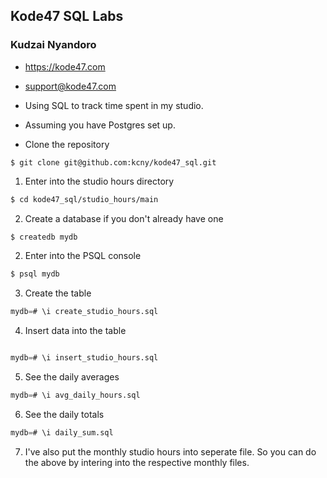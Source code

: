 ## Kode47 SQL Labs 
### Kudzai Nyandoro
- <https://kode47.com>
- <support@kode47.com>

- Using SQL to track time spent in my studio.

- Assuming you have Postgres set up.

- Clone the repository

```
$ git clone git@github.com:kcny/kode47_sql.git
```

1. Enter into the studio hours directory

```bash
$ cd kode47_sql/studio_hours/main
```

2. Create a database if you don't already have one

```sql
$ createdb mydb
```

2. Enter into the PSQL console

```sql
$ psql mydb
```

3. Create the table

```sql
mydb=# \i create_studio_hours.sql
```

4. Insert data into the table

```sql

mydb=# \i insert_studio_hours.sql
```

5. See the daily averages

```sql
mydb=# \i avg_daily_hours.sql
```

6. See the daily totals

```sql
mydb=# \i daily_sum.sql
```

7. I've also put the monthly studio hours into seperate file. So you can do the
   above by intering into the respective monthly files.
